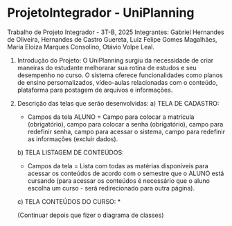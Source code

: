 # ProjetoIntegrador - UniPlanning
 Trabalho de Projeto Integrador - 3T-B, 2025
 Integrantes: Gabriel Hernandes de Oliveira, Hernandes de Castro Guereta, Luiz Felipe Gomes Magalhães, Maria Eloiza Marques Consolino, Otávio Volpe Leal.
 1) Introdução do Projeto: O UniPlanning surgiu da necessidade de criar maneiras do estudante melhorarar sua rotina de estudos e seu desempenho no curso. O sistema oferece funcionalidades como planos de ensino persomalizados, vídeo-aulas relacionadas com o conteúdo, plataforma para postagem de arquivos e informações.
 2) Descrição das telas que serão desenvolvidas:
    a) TELA DE CADASTRO:
    * Campos da tela ALUNO = Campo para colocar a matrícula (obrigatório), campo para colocar a senha (obrigatório), campo para redefinir senha, campo para acessar o sistema, campo para redefinir as informações (excluir dados).


    b) TELA LISTAGEM DE CONTEÚDOS:
    * Campos da tela = Lista com todas as matérias disponíveis para acessar os conteúdos de acordo com o semestre que o ALUNO está cursando (para acessar os conteúdos é necessário que o aluno escolha um curso - será redirecionado para outra página).
   
    c) TELA CONTEÚDOS DO CURSO:
    *


    (Continuar depois que fizer o diagrama de classes)
